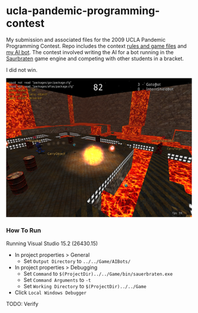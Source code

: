 # ucla-pandemic-programming-contest
My submission and associated files for the 2009 UCLA Pandemic Programming Contest. Repo includes the context [rules and game files](UCLA-Pandemic%20Programming%20Contest.zip) and [my AI bot](GarrBot.cpp). The contest involved writing the AI for a bot running in the [Saurbraten](http://sauerbraten.org/) game engine and competing with other students in a bracket.

I did not win.

![screenshot](./screenshot.png)

### How To Run

Running Visual Studio 15.2 (26430.15)
- In project properties > General
  - Set `Output Directory` to `../../Game/AIBots/`
- In project properties > Debugging
  - Set `Command` to `$(ProjectDir)../../Game/bin/sauerbraten.exe`
  - Set `Command Arguments` to `-t`
  - Set `Working Directory` to `$(ProjectDir)../../Game`
- Click `Local Windows Debugger`

TODO: Verify
